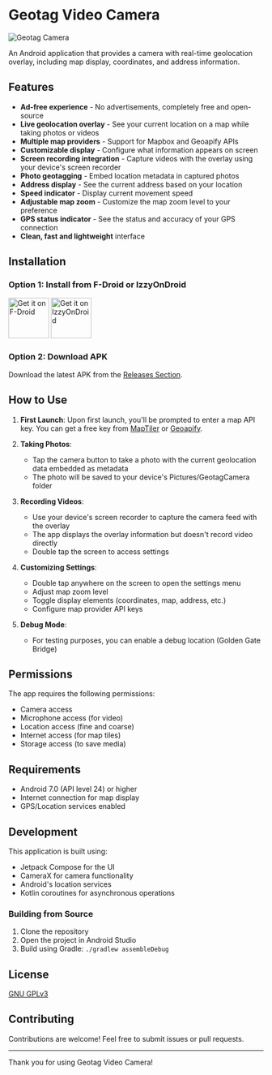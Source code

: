 # Geotag Video Camera

![Geotag Camera]()

An Android application that provides a camera with real-time geolocation overlay, including map display, coordinates, and address information.

## Features

* **Ad-free experience** - No advertisements, completely free and open-source
* **Live geolocation overlay** - See your current location on a map while taking photos or videos
* **Multiple map providers** - Support for Mapbox and Geoapify APIs
* **Customizable display** - Configure what information appears on screen
* **Screen recording integration** - Capture videos with the overlay using your device's screen recorder
* **Photo geotagging** - Embed location metadata in captured photos
* **Address display** - See the current address based on your location
* **Speed indicator** - Display current movement speed
* **Adjustable map zoom** - Customize the map zoom level to your preference
* **GPS status indicator** - See the status and accuracy of your GPS connection
* **Clean, fast and lightweight** interface

## Installation

### Option 1: Install from F-Droid or IzzyOnDroid

[<img src="https://fdroid.gitlab.io/artwork/badge/get-it-on.png" alt="Get it on F-Droid" height="80">](https://f-droid.org/packages/org.app.geotagvideocamera)
[<img src="https://gitlab.com/IzzyOnDroid/repo/-/raw/master/assets/IzzyOnDroid.png" alt="Get it on IzzyOnDroid" height="80">](https://apt.izzysoft.de/packages/org.app.geotagvideocamera)

### Option 2: Download APK

Download the latest APK from the [Releases Section](https://github.com/mlm-games/geotag-video-camera/releases/latest).

## How to Use

1. **First Launch**: Upon first launch, you'll be prompted to enter a map API key. You can get a free key from [MapTiler](https://www.maptiler.com/) or [Geoapify](https://www.geoapify.com/).

2. **Taking Photos**: 
   - Tap the camera button to take a photo with the current geolocation data embedded as metadata
   - The photo will be saved to your device's Pictures/GeotagCamera folder

3. **Recording Videos**:
   - Use your device's screen recorder to capture the camera feed with the overlay
   - The app displays the overlay information but doesn't record video directly
   - Double tap the screen to access settings

4. **Customizing Settings**:
   - Double tap anywhere on the screen to open the settings menu
   - Adjust map zoom level
   - Toggle display elements (coordinates, map, address, etc.)
   - Configure map provider API keys

5. **Debug Mode**:
   - For testing purposes, you can enable a debug location (Golden Gate Bridge)

## Permissions

The app requires the following permissions:
- Camera access
- Microphone access (for video)
- Location access (fine and coarse)
- Internet access (for map tiles)
- Storage access (to save media)

## Requirements

- Android 7.0 (API level 24) or higher
- Internet connection for map display
- GPS/Location services enabled

## Development

This application is built using:
- Jetpack Compose for the UI
- CameraX for camera functionality
- Android's location services
- Kotlin coroutines for asynchronous operations

### Building from Source

1. Clone the repository
2. Open the project in Android Studio
3. Build using Gradle: `./gradlew assembleDebug`

## License

[GNU GPLv3](https://www.gnu.org/licenses/gpl-3.0.en.html)

## Contributing

Contributions are welcome! Feel free to submit issues or pull requests.

---

Thank you for using Geotag Video Camera!
